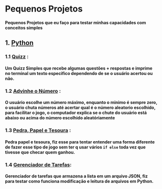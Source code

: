 # Pequenos Projetos
#### Pequenos Projetos que eu faço para testar minhas capacidades com conceitos simples

## 1. [Python](/Python/)
### 1.1 [Quizz](/Python/quizz/Quizz.py) :
#### Um Quizz Simples que recebe algumas questões + respostas e imprime no terminal um texto especifico dependendo de se o usuário acertou ou não.
### 1.2 [Advinhe o Número](/Python/advinhe-o-numero/AoN.py) :
#### O usuário escolhe um número máximo, enquanto o minimo é sempre zero, o usuário chuta números até acertar qual é o número aleatorio escolhido, para facilitar o jogo, o computador explica se o chute do usuário está abaixo ou acima do número escolhido aleatóriamente
### 1.3 [Pedra, Papel e Tesoura](/Python/pedra-papel-tesoura/PPT.py) :
#### Pedra papel e tesoura, fiz esse para tentar entender uma forma diferente de fazer esse tipo de jogo sem ter q usar vários `if else` toda vez que tivesse que checar quem ganhou.
### 1.4 [Gerenciador de Tarefas](/Python/gerenciador-de-tarefas/GdT.py):
#### Gerenciador de tarefas que armazena a lista em um arquivo JSON, fiz para testar como funciona modificação e leitura de arquivos em Python.
